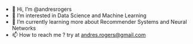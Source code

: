 - 👋 Hi, I’m @andresrogers
- 👀 I’m interested in Data Science and Machine Learning
- 🌱 I’m currently learning more about Recommender Systems and Neural Networks
- 📫 How to reach me ? try at andres.rogers@gmail.com

<!---
andresrogers/andresrogers is a ✨ special ✨ repository because its `README.md` (this file) appears on your GitHub profile.
You can click the Preview link to take a look at your changes.
--->
